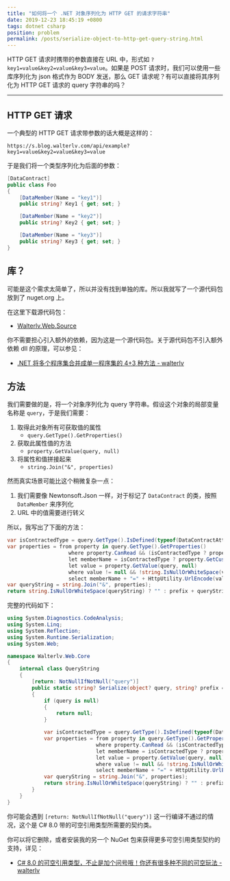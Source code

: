 ```yaml
---
title: "如何将一个 .NET 对象序列化为 HTTP GET 的请求字符串"
date: 2019-12-23 18:45:19 +0800
tags: dotnet csharp
position: problem
permalink: /posts/serialize-object-to-http-get-query-string.html
---
```


HTTP GET 请求时携带的参数直接在 URL 中，形式如 `?key1=value&key2=value&key3=value`。如果是 POST 请求时，我们可以使用一些库序列化为 json 格式作为 BODY 发送，那么 GET 请求呢？有可以直接将其序列化为 HTTP GET 请求的 query 字符串的吗？

---

<div id="toc"></div>

## HTTP GET 请求

一个典型的 HTTP GET 请求带参数的话大概是这样的：

```
https://s.blog.walterlv.com/api/example?key1=value&key2=value&key3=value
```

于是我们将一个类型序列化为后面的参数：

```csharp
[DataContract]
public class Foo
{
    [DataMember(Name = "key1")]
    public string? Key1 { get; set; }

    [DataMember(Name = "key2")]
    public string? Key2 { get; set; }

    [DataMember(Name = "key3")]
    public string? Key3 { get; set; }
}
```

## 库？

可能是这个需求太简单了，所以并没有找到单独的库。所以我就写了一个源代码包放到了 nuget.org 上。

在这里下载源代码包：

- [Walterlv.Web.Source](https://www.nuget.org/packages/Walterlv.Web.Source/)

你不需要担心引入额外的依赖，因为这是一个源代码包。关于源代码包不引入额外依赖 dll 的原理，可以参见：

- [.NET 将多个程序集合并成单一程序集的 4+3 种方法 - walterlv](/post/how-to-merge-dotnet-assemblies)

## 方法

我们需要做的是，将一个对象序列化为 query 字符串。假设这个对象的局部变量名称是 `query`，于是我们需要：

1. 取得此对象所有可获取值的属性
    - `query.GetType().GetProperties()`
1. 获取此属性值的方法
    - `property.GetValue(query, null)`
1. 将属性和值拼接起来
    - `string.Join("&", properties)`

然而真实场景可能比这个稍微复杂一点：

1. 我们需要像 Newtonsoft.Json 一样，对于标记了 `DataContract` 的类，按照 `DataMember` 来序列化
1. URL 中的值需要进行转义

所以，我写出了下面的方法：

```csharp
var isContractedType = query.GetType().IsDefined(typeof(DataContractAttribute));
var properties = from property in query.GetType().GetProperties()
                    where property.CanRead && (isContractedType ? property.IsDefined(typeof(DataMemberAttribute)) : true)
                    let memberName = isContractedType ? property.GetCustomAttribute<DataMemberAttribute>().Name : property.Name
                    let value = property.GetValue(query, null)
                    where value != null && !string.IsNullOrWhiteSpace(value.ToString())
                    select memberName + "=" + HttpUtility.UrlEncode(value.ToString());
var queryString = string.Join("&", properties);
return string.IsNullOrWhiteSpace(queryString) ? "" : prefix + queryString;
```

完整的代码如下：

```csharp
using System.Diagnostics.CodeAnalysis;
using System.Linq;
using System.Reflection;
using System.Runtime.Serialization;
using System.Web;

namespace Walterlv.Web.Core
{
    internal class QueryString
    {
        [return: NotNullIfNotNull("query")]
        public static string? Serialize(object? query, string? prefix = "?")
        {
            if (query is null)
            {
                return null;
            }

            var isContractedType = query.GetType().IsDefined(typeof(DataContractAttribute));
            var properties = from property in query.GetType().GetProperties()
                             where property.CanRead && (isContractedType ? property.IsDefined(typeof(DataMemberAttribute)) : true)
                             let memberName = isContractedType ? property.GetCustomAttribute<DataMemberAttribute>().Name : property.Name
                             let value = property.GetValue(query, null)
                             where value != null && !string.IsNullOrWhiteSpace(value.ToString())
                             select memberName + "=" + HttpUtility.UrlEncode(value.ToString());
            var queryString = string.Join("&", properties);
            return string.IsNullOrWhiteSpace(queryString) ? "" : prefix + queryString;
        }
    }
}
```

你可能会遇到 `[return: NotNullIfNotNull("query")]` 这一行编译不通过的情况，这个是 C# 8.0 带的可空引用类型所需要的契约类。

你可以将它删除，或者安装我的另一个 NuGet 包来获得更多可空引用类型契约的支持，详见：

- [C# 8.0 的可空引用类型，不止是加个问号哦！你还有很多种不同的可空玩法 - walterlv](/post/csharp-nullable-analysis-attributes)

